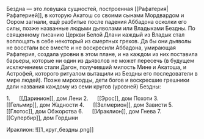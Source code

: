 Бездна — это ловушка сущностей, построенная [[Рафатерия|Рафатерией]], в которую Акатош со своими сынами Мордвардом и Оором загнали, ещё разбитые после падения Аббадона осколки его силы, позже названные людьми дьяволами или Владыками Бездны. По священному писанию Церкви Белой Длани каждый из Владык стал воплощать в себе некоторый из смертных грехов. Да бы они дьяволы не восстали все вместе и не воскресили Аббадона, умирающая Рафатерия, создала уровни в этом плане, и на каждом из них поставила барьеры, которые ни один из дьяволов не может пересечь (в будущем исключением стали Дагон, получивший милость Мине и Акатоша, и Астрофей, которого ритуалом вытащили из Бездны его последователи в мире людей). Позже мироходцы, дети богов и воскресшие грешники дали названия каждому из семи кругов (уровней) Бездны:

1.      [[Даринион]], дом Лени
2.      [[Эрос]], дом Похоти
3.      [[Гельмир]], дом Жадности
4.      [[Зелмерион]], дом Зависти
5.      [[Глотос]], дом Обжорства
6.      [[Ираклион]], дом Гнева
7.      [[Супербир]], дом Гордыни

Ираклион:
![[1_круг_бездны.png]]
